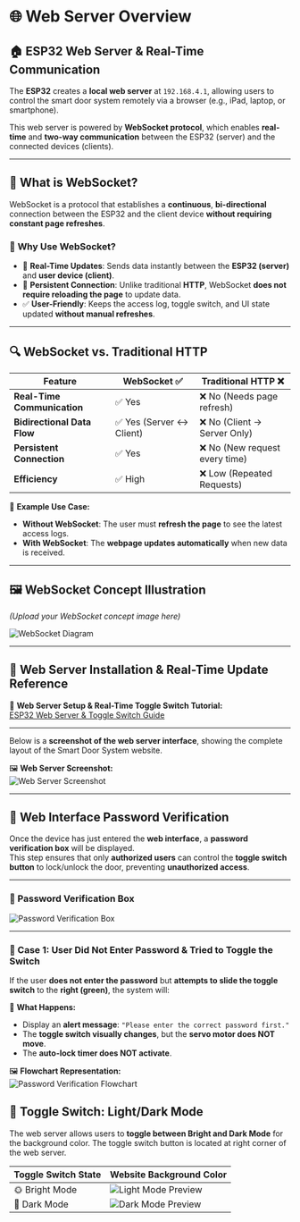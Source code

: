# 🌐 Web Server Overview

## 🏠 ESP32 Web Server & Real-Time Communication  
The **ESP32** creates a **local web server** at `192.168.4.1`, allowing users to control the smart door system remotely via a browser (e.g., iPad, laptop, or smartphone).  

This web server is powered by **WebSocket protocol**, which enables **real-time** and **two-way communication** between the ESP32 (server) and the connected devices (clients).  

---

## 🔄 **What is WebSocket?**
WebSocket is a protocol that establishes a **continuous**, **bi-directional** connection between the ESP32 and the client device **without requiring constant page refreshes**.

### 📌 **Why Use WebSocket?**
- 🚀 **Real-Time Updates**: Sends data instantly between the **ESP32 (server)** and **user device (client)**.
- 🔄 **Persistent Connection**: Unlike traditional **HTTP**, WebSocket **does not require reloading the page** to update data.
- ✅ **User-Friendly**: Keeps the access log, toggle switch, and UI state updated **without manual refreshes**.

---

## 🔍 **WebSocket vs. Traditional HTTP**
| Feature         | WebSocket ✅ | Traditional HTTP ❌ |
|---------------|-------------|------------------|
| **Real-Time Communication** | ✅ Yes | ❌ No (Needs page refresh) |
| **Bidirectional Data Flow** | ✅ Yes (Server ↔ Client) | ❌ No (Client → Server Only) |
| **Persistent Connection** | ✅ Yes | ❌ No (New request every time) |
| **Efficiency** | ✅ High | ❌ Low (Repeated Requests) |

📌 **Example Use Case:**  
- **Without WebSocket**: The user must **refresh the page** to see the latest access logs.  
- **With WebSocket**: The **webpage updates automatically** when new data is received.  

---

## 🖼 **WebSocket Concept Illustration**  
*(Upload your WebSocket concept image here)*  

![WebSocket Diagram](https://github.com/Hotsunlok/ESP32-smart-door-system/blob/5098cd4271fb7b87008d8ab8eeb74e560be74fe2/%E5%9C%96%E7%89%872.jpg)

---
## 🔗 **Web Server Installation & Real-Time Update Reference**  
📌 **Web Server Setup & Real-Time Toggle Switch Tutorial:**  
[ESP32 Web Server & Toggle Switch Guide](https://randomnerdtutorials.com/esp32-esp8266-web-server-physical-button/)

---
Below is a **screenshot of the web server interface**, showing the complete layout of the Smart Door System website.

🖼 **Web Server Screenshot:**  
![Web Server Screenshot](https://github.com/Hotsunlok/ESP32-smart-door-system/blob/dde994014058fbe2cb3d35e2f19313285ace89e0/IMG_2781.PNG)

---
## 🔐 Web Interface Password Verification

Once the device has just entered the **web interface**, a **password verification box** will be displayed.  
This step ensures that only **authorized users** can control the **toggle switch button** to lock/unlock the door, preventing **unauthorized access**.

---

### 📸 Password Verification Box  
![Password Verification Box](https://github.com/Hotsunlok/ESP32-smart-door-system/blob/db617ef3196e590160f9f0fb567348502f46f174/IMG_2789.jpg
)  

---

### 🚫 Case 1: User Did Not Enter Password & Tried to Toggle the Switch  

If the user **does not enter the password** but **attempts to slide the toggle switch** to the **right (green)**, the system will:

📌 **What Happens:**  
- Display an **alert message**: `"Please enter the correct password first."`
- The **toggle switch visually changes**, but the **servo motor does NOT move**.
- The **auto-lock timer does NOT activate**.

🖼 **Flowchart Representation:**  
![Password Verification Flowchart](https://github.com/Hotsunlok/ESP32-smart-door-system/blob/8a93a33afe6b42ea867b3a3e95d8c6104a9650ee/password%20vertifcationfirst.jpg)

## 🎨 **Toggle Switch: Light/Dark Mode**

The web server allows users to **toggle between Bright and Dark Mode** for the background color.
The toggle switch button is located at right corner of the web server.

| **Toggle Switch State** | **Website Background Color** |
|------------------------|---------------------------|
| 🌞 Bright Mode  | ![Light Mode Preview](https://github.com/Hotsunlok/ESP32-smart-door-system/blob/22d66dc8e34a175a1ffef51a429d923c3def3629/IMG_2774.PNG) |
| 🌙 Dark Mode  | ![Dark Mode Preview](https://github.com/Hotsunlok/ESP32-smart-door-system/blob/634c33304805957b2c7cbcf3c1b20e0222ee1fb8/IMG_2805%20(1).PNG) |


